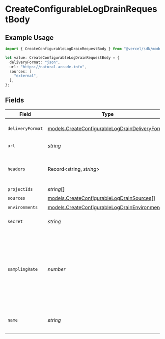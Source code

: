 # CreateConfigurableLogDrainRequestBody

## Example Usage

```typescript
import { CreateConfigurableLogDrainRequestBody } from "@vercel/sdk/models/createconfigurablelogdrainop.js";

let value: CreateConfigurableLogDrainRequestBody = {
  deliveryFormat: "json",
  url: "https://natural-arcade.info",
  sources: [
    "external",
  ],
};
```

## Fields

| Field                                                                                                             | Type                                                                                                              | Required                                                                                                          | Description                                                                                                       | Example                                                                                                           |
| ----------------------------------------------------------------------------------------------------------------- | ----------------------------------------------------------------------------------------------------------------- | ----------------------------------------------------------------------------------------------------------------- | ----------------------------------------------------------------------------------------------------------------- | ----------------------------------------------------------------------------------------------------------------- |
| `deliveryFormat`                                                                                                  | [models.CreateConfigurableLogDrainDeliveryFormat](../models/createconfigurablelogdraindeliveryformat.md)          | :heavy_check_mark:                                                                                                | The delivery log format                                                                                           | json                                                                                                              |
| `url`                                                                                                             | *string*                                                                                                          | :heavy_check_mark:                                                                                                | The log drain url                                                                                                 |                                                                                                                   |
| `headers`                                                                                                         | Record<string, *string*>                                                                                          | :heavy_minus_sign:                                                                                                | Headers to be sent together with the request                                                                      |                                                                                                                   |
| `projectIds`                                                                                                      | *string*[]                                                                                                        | :heavy_minus_sign:                                                                                                | N/A                                                                                                               |                                                                                                                   |
| `sources`                                                                                                         | [models.CreateConfigurableLogDrainSources](../models/createconfigurablelogdrainsources.md)[]                      | :heavy_check_mark:                                                                                                | N/A                                                                                                               |                                                                                                                   |
| `environments`                                                                                                    | [models.CreateConfigurableLogDrainEnvironments](../models/createconfigurablelogdrainenvironments.md)[]            | :heavy_minus_sign:                                                                                                | N/A                                                                                                               |                                                                                                                   |
| `secret`                                                                                                          | *string*                                                                                                          | :heavy_minus_sign:                                                                                                | Custom secret of log drain                                                                                        |                                                                                                                   |
| `samplingRate`                                                                                                    | *number*                                                                                                          | :heavy_minus_sign:                                                                                                | The sampling rate for this log drain. It should be a percentage rate between 0 and 100. With max 2 decimal points |                                                                                                                   |
| `name`                                                                                                            | *string*                                                                                                          | :heavy_minus_sign:                                                                                                | The custom name of this log drain.                                                                                |                                                                                                                   |
